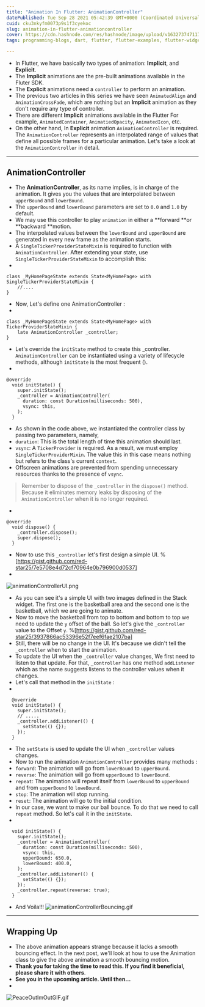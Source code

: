 ```yaml
---
title: "Animation In Flutter: AnimationController"
datePublished: Tue Sep 28 2021 05:42:39 GMT+0000 (Coordinated Universal Time)
cuid: cku3nkyfm0073p9s1f3cyekoc
slug: animation-in-flutter-animationcontroller
cover: https://cdn.hashnode.com/res/hashnode/image/upload/v1632737471176/aRXa9ix86.png
tags: programming-blogs, dart, flutter, flutter-examples, flutter-widgets

---
```


- In Flutter, we have basically two types of animation: **Implicit**, and **Explicit**.
- The **Implicit** animations are the pre-built animations available in the Fluter SDK.
- The **Explicit** animations need a `controller` to perform an animation.
- The previous two articles in this series we have seen `AnimatedAlign` and `AnimationCrossFade`, which are nothing but an **Implicit** animation as they don't require any type of controller.
- There are different **Implicit** animations available in the Flutter For example, `AnimatedContainer`, `AnimatiedOpacity`, `AnimatedIcon`, etc.
- On the other hand, In **Explicit** animation `AnimationController` is required. The `AnimationController` represents an interpolated range of values that define all possible frames for a particular animation. Let's take a look at the `AnimationController` in detail.

--------

## AnimationController
- The **AnimationController**, as its name implies, is in charge of the animation. It gives you the values that are interpolated between `upperBound` and `lowerBound`. 
- The `upperBound` and `lowerBound` parameters are set to `0.0` and `1.0` by default.
- We may use this controller to play `animation` in either a **forward **or **backward **motion.
- The interpolated values between the `lowerBound` and `upperBound` are generated in every new frame as the animation starts.
- A `SingleTickerProviderStateMixin` is required to function with `AnimationController`. After extending your state, use `SingleTickerProviderStateMixin` to accomplish this:
- 
```
class _MyHomePageState extends State<MyHomePage> with 
SingleTickerProviderStateMixin {
    //....
}
```
- Now, Let's define one AnimationController :
- 
```
class _MyHomePageState extends State<MyHomePage> with 
TickerProviderStateMixin {
    late AnimationController _controller;
}
```
- Let's override the `initState` method to create this _controller. `AnimationController` can be instantiated using a variety of lifecycle methods, although `initState` is the most frequent ().
- 
```
@override
  void initState() {
    super.initState();
    _controller = AnimationController(
      duration: const Duration(milliseconds: 500),
      vsync: this,
    );
  }
```
- As shown in the code above, we instantiated the controller class by passing two parameters, namely,
- `duration`: This is the total length of time this animation should last.
- `vsync`:  A `TickerProvider` is required. As a result, we must employ `SingleTickerProviderMixin`. The value this in this case means nothing but refers to the class's current `context`. 
- Offscreen animations are prevented from spending unnecessary resources thanks to the presence of `vsync`.
> Remember to dispose of the `_controller` in the `dispose()` method. Because it eliminates memory leaks by disposing of the `AnimationController` when it is no longer required.
- 
```
@override
  void dispose() {
    _controller.dispose();
    super.dispose();
  }
```
- Now to use this `_controller` let's first design a simple UI.
%[https://gist.github.com/red-star25/7e5708e4d72cf70964e0b796900d0537]
- 
![animationControllerUI.png](https://cdn.hashnode.com/res/hashnode/image/upload/v1632666405695/xbPvrTaJY.png)
- As you can see it's a simple UI with two images defined in the Stack widget. The first one is the basketball area and the second one is the basketball, which we are going to animate.
- Now to move the basketball from top to bottom and bottom to top we need to update the `y` offset of the ball. So let's give the `_controller` value to the Offset `y`.
%[https://gist.github.com/red-star25/3937866ac53396e52f7eef6fae2107ba]
- Still, there will be no change in the UI. It's because we didn't tell the `_controller` when to start the animation.
- To update the UI when the `_controller` value changes, We first need to listen to that update. For that, `_controller` has one method `addListener` which as the name suggests listens to the controller values when it changes.
- Let's call that method in the `initState` : 
- 
```
  @override
  void initState() {
    super.initState();
    // .....
    _controller.addListener(() {
      setState(() {});
    });
  }
```
- The `setState` is used to update the UI when `_controller` values changes.
- Now to run the animation  `AnimationController` provides many methods :
- `forward`: The animation will go from `lowerBound` to `upperBound`.
- `reverse`: The animation will go from `upperBound` to `lowerBound`.
-  `repeat`: The animation will repeat itself from `lowerBound` to `upperBound` and from `upperBound` to `loweBound`.
- `stop`: The animation will stop running.
- `reset`: The animation will go to the initial condition.
- In our case, we want to make our ball bounce. To do that we need to call `repeat` method. So let's call it in the `initState`.
- 
```
  void initState() {
    super.initState();
    _controller = AnimationController(
      duration: const Duration(milliseconds: 500),
      vsync: this,
      upperBound: 650.0,
      lowerBound: 400.0,
    );
    _controller.addListener(() {
      setState(() {});
    });
    _controller.repeat(reverse: true);
  }
```
- And Voila!!!
![animationControllerBouncing.gif](https://cdn.hashnode.com/res/hashnode/image/upload/v1632668533977/PoYyOUthw.gif)

-------
## Wrapping Up
- The above animation appears strange because it lacks a smooth bouncing effect. In the next post, we'll look at how to use the Animation class to give the above animation a smooth bouncing motion.
- **Thank you for taking the time to read this. If you find it beneficial, please share it with others**.
- **See you in the upcoming article. Until then...**
- 
![PeaceOutImOutGIF.gif](https://cdn.hashnode.com/res/hashnode/image/upload/v1632737344988/DowPMWcqI.gif)
